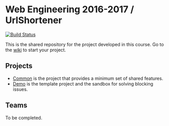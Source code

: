 # Web Engineering 2016-2017 / UrlShortener

[![Build Status](https://travis-ci.org/dbarelop/UrlShortener.svg?branch=master)](https://travis-ci.org/dbarelop/UrlShortener)

This is the shared repository for the project developed in this course. Go to the [wiki](../../wiki) to start your project.

## Projects

* [Common](common) is the project that provides a minimum set of shared features.
* [Demo](demo) is the template project and the sandbox for solving blocking issues.

## Teams

To be completed.
